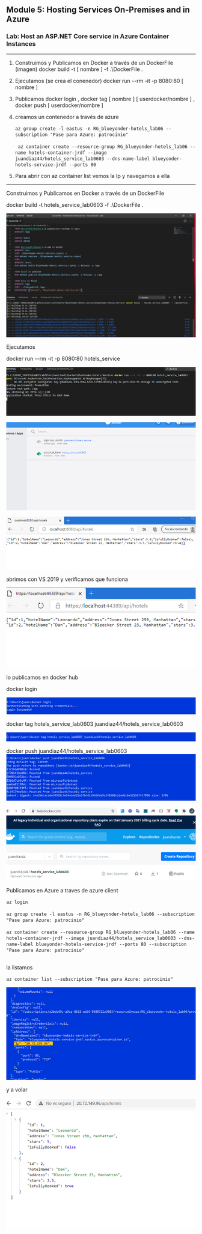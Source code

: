 ## Module 5: Hosting Services On-Premises and in Azure



### Lab: Host an ASP.NET Core service in Azure Container Instances



---

1. Construimos y Publicamos en Docker a través de un DockerFile  (imagen) docker build -t [ nombre ] -f .\DockerFile .

2. Ejecutamos (se crea el conenedor) docker run --rm -it -p 8080:80 [ nombre ]

3. Publicamos docker login , docker tag [ nombre ] [ userdocker/nombre ] , docker push [ userdocker/nombre ]

4. creamos un contenedor a través de azure 

	```
	az group create -l eastus -n RG_blueyonder-hotels_lab06 --subscription "Pase para Azure: patrocinio"

	 az container create --resource-group RG_blueyonder-hotels_lab06 --name hotels-container-jrdf --image juandiaz44/hotels_service_lab0603 --dns-name-label blueyonder-hotels-service-jrdf --ports 80
	```

5. Para abrir con  az container list vemos la Ip  y navegamos a ella


---


Construimos y Publicamos en Docker a través de un DockerFile 

docker build -t hotels_service_lab0603 -f .\DockerFile .

![c1](imagenes/c1.PNG)

Ejecutamos

docker run --rm -it -p 8080:80 hotels_service


![c1](imagenes/c2.PNG)

![c1](imagenes/c3.PNG)

![c1](imagenes/c4.PNG)

abrimos con VS 2019 y verificamos que funciona

![c1](imagenes/c5.PNG)


lo publicamos en docker hub

docker login

![c1](imagenes/c6.PNG)

docker tag hotels_service_lab0603 juandiaz44/hotels_service_lab0603

![c1](imagenes/c7.PNG)

docker push juandiaz44/hotels_service_lab0603
![c1](imagenes/c8.PNG)

![c1](imagenes/c9.PNG)


Publicamos en Azure a traves de azure client

```
az login

az group create -l eastus -n RG_blueyonder-hotels_lab06 --subscription "Pase para Azure: patrocinio"

az container create --resource-group RG_blueyonder-hotels_lab06 --name hotels-container-jrdf --image juandiaz44/hotels_service_lab0603 --dns-name-label blueyonder-hotels-service-jrdf --ports 80 --subscription "Pase para Azure: patrocinio"
 
``` 
 
 la listamos
 ``` 
 az container list --subscription "Pase para Azure: patrocinio"
``` 


![c10](imagenes/c10.PNG)

y a volar

![c10](imagenes/c11.PNG)




